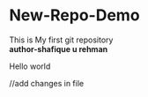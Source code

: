 # New-Repo-Demo
This is My first git repository
<br>
<b>
author-shafique u rehman </b>
<p>Hello world</p> //add changes in file
